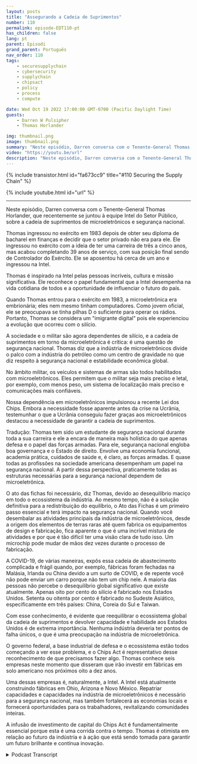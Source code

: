 ```yaml
---
layout: posts
title: "Assegurando a Cadeia de Suprimentos"
number: 110
permalink: episode-EDT110-pt
has_children: false
lang: pt
parent: Episodi
grand_parent: Português
nav_order: 110
tags:
    - securesupplychain
    - cybersecurity
    - supplychain
    - chipsact
    - policy
    - process
    - compute

date: Wed Oct 19 2022 17:00:00 GMT-0700 (Pacific Daylight Time)
guests:
    - Darren W Pulsipher
    - Thomas Horlander

img: thumbnail.png
image: thumbnail.png
summary: "Neste episódio, Darren conversa com o Tenente-General Thomas Horlander, que recentemente juntou-se à equipe do setor público da Intel, sobre a cadeia de suprimentos de microeletrônicos e segurança nacional."
video: "https://youtu.be/url"
description: "Neste episódio, Darren conversa com o Tenente-General Thomas Horlander, que recentemente juntou-se à equipe do setor público da Intel, sobre a cadeia de suprimentos de microeletrônicos e segurança nacional."
---
```


<div>
{% include transistor.html id="fa673cc9" title="#110 Securing the Supply Chain" %}

{% include youtube.html id="url" %}
</div>

---

Neste episódio, Darren conversa com o Tenente-General Thomas Horlander, que recentemente se juntou à equipe Intel do Setor Público, sobre a cadeia de suprimentos de microeletrônicos e segurança nacional.

Thomas ingressou no exército em 1983 depois de obter seu diploma de bacharel em finanças e decidir que o setor privado não era para ele. Ele ingressou no exército com a ideia de ter uma carreira de três a cinco anos, mas acabou completando 39 anos de serviço, com sua posição final sendo de Controlador do Exército. Ele se aposentou há cerca de um ano e ingressou na Intel.

Thomas é inspirado na Intel pelas pessoas incríveis, cultura e missão significativa. Ele reconhece o papel fundamental que a Intel desempenha na vida cotidiana de todos e a oportunidade de influenciar o futuro do país.

Quando Thomas entrou para o exército em 1983, a microeletrônica era embrionária; eles nem mesmo tinham computadores. Como jovem oficial, ele se preocupava se tinha pilhas D o suficiente para operar os rádios. Portanto, Thomas se considera um "imigrante digital" pois ele experienciou a evolução que ocorreu com o silício.

A sociedade e o militar são agora dependentes de silício, e a cadeia de suprimentos em torno da microeletrônica é crítica: é uma questão de segurança nacional. Thomas diz que a indústria de microeletrônicos divide o palco com a indústria do petróleo como um centro de gravidade no que diz respeito à segurança nacional e estabilidade econômica global.

No âmbito militar, os veículos e sistemas de armas são todos habilitados com microeletrônicos. Eles permitem que o militar seja mais preciso e letal, por exemplo, com menos peso, um sistema de localização mais preciso e comunicações mais confiáveis.

Nossa dependência em microeletrônicos impulsionou a recente Lei dos Chips. Embora a necessidade fosse aparente antes da crise na Ucrânia, testemunhar o que a Ucrânia conseguiu fazer graças aos microeletrônicos destacou a necessidade de garantir a cadeia de suprimentos.

Tradução: Thomas tem sido um estudante de segurança nacional durante toda a sua carreira e ele a encara de maneira mais holística do que apenas defesa e o papel das forças armadas. Para ele, segurança nacional engloba boa governança e o Estado de direito. Envolve uma economia funcional, academia prática, cuidados de saúde e, é claro, as forças armadas. E quase todas as profissões na sociedade americana desempenham um papel na segurança nacional. A partir dessa perspectiva, praticamente todas as estruturas necessárias para a segurança nacional dependem de microeletrônica.

O ato das fichas foi necessário, diz Thomas, devido ao desequilíbrio maciço em todo o ecossistema da indústria. Ao mesmo tempo, não é a solução definitiva para a redistribuição do equilíbrio, o Ato das Fichas é um primeiro passo essencial e terá impacto na segurança nacional. Quando você desembalar as atividades principais da indústria de microeletrônicos, desde a origem dos elementos de terras raras até quem fabrica os equipamentos de design e fabricação, fica aparente o que é uma incrível mistura de atividades e por que é tão difícil ter uma visão clara de tudo isso. Um microchip pode mudar de mãos dez vezes durante o processo de fabricação.

A COVID-19, de várias maneiras, expôs essa cadeia de abastecimento complicada e frágil quando, por exemplo, fábricas foram fechadas na Malásia, Irlanda ou China devido a um surto de COVID, e de repente você não pode enviar um carro porque não tem um chip nele. A maioria das pessoas não percebe o desequilíbrio global significativo que existe atualmente. Apenas oito por cento do silício é fabricado nos Estados Unidos. Setenta ou oitenta por cento é fabricado no Sudeste Asiático, especificamente em três países: China, Coreia do Sul e Taiwan.

Com esse conhecimento, é evidente que reequilibrar o ecossistema global da cadeia de suprimentos e devolver capacidade e habilidade aos Estados Unidos é de extrema importância. Nenhuma indústria deveria ter pontos de falha únicos, o que é uma preocupação na indústria de microeletrônica.

O governo federal, a base industrial de defesa e o ecossistema estão todos começando a ver esse problema, e o Chips Act é representativo desse reconhecimento de que precisamos fazer algo. Thomas conhece seis empresas neste momento que disseram que irão investir em fábricas em solo americano nos próximos oito a dez anos.

Uma dessas empresas é, naturalmente, a Intel. A Intel está atualmente construindo fábricas em Ohio, Arizona e Novo México. Repatriar capacidades e capacidades na indústria de microeletrônicos é necessário para a segurança nacional, mas também fortalecerá as economias locais e fornecerá oportunidades para os trabalhadores, revitalizando comunidades inteiras.

A infusão de investimento de capital do Chips Act é fundamentalmente essencial porque esta é uma corrida contra o tempo. Thomas é otimista em relação ao futuro da indústria e à ação que está sendo tomada para garantir um futuro brilhante e contínua inovação.



<details>
<summary> Podcast Transcript </summary>

<p></p>

</details>
